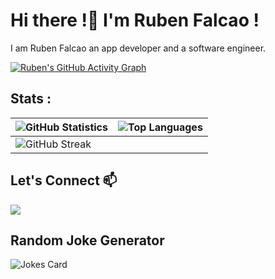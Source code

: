 # Hi there !👋 I'm Ruben Falcao !

I am Ruben Falcao an app developer and a software engineer. 

[![Ruben's GitHub Activity Graph](https://github-readme-activity-graph.vercel.app/graph?username=RubenFalcao14)](https://git.io/J1Ycx)

## Stats :
| ![GitHub Statistics](https://github-readme-stats.vercel.app/api?username=RubenFalcao14&show_icons=true) | ![Top Languages](https://github-readme-stats.vercel.app/api/top-langs/?username=RubenFalcao14) |
| --- | --- |
| ![GitHub Streak](https://github-readme-streak-stats.herokuapp.com/?user=RubenFalcao14) |

 ## Let's Connect 📫

<a href="https://www.linkedin.com/in/ruben-falcao/"><img src="https://img.shields.io/badge/LinkedIn-0077B5?style=for-the-badge&logo=linkedin&logoColor=white"></a> 
<!--<a href="https://twitter.com/KairosSpark"><img alt="Twitter" src="https://img.shields.io/badge/-Twitter-00acee?style=for-the-badge&logo=twitter&logoColor=white"></a>-->

## Random Joke Generator

![Jokes Card](https://readme-jokes.vercel.app/api)

<!--
**RubenFalcao14/RubenFalcao14** is a ✨ _special_ ✨ repository because its `README.md` (this file) appears on your GitHub profile.

Here are some ideas to get you started:

- 🔭 I’m currently working on ...
- 🌱 I’m currently learning ...
- 👯 I’m looking to collaborate on ...
- 🤔 I’m looking for help with ...
- 💬 Ask me about ...
- 📫 How to reach me: ...
- 😄 Pronouns: ...
- ⚡ Fun fact: ...
-->
